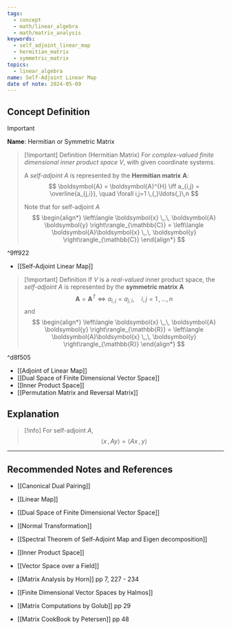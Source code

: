 ```yaml
---
tags:
  - concept
  - math/linear_algebra
  - math/matrix_analysis
keywords:
  - self_adjoint_linear_map
  - hermitian_matrix
  - symmetric_matrix
topics:
  - linear_algebra
name: Self-Adjoint Linear Map
date of note: 2024-05-09
---
```


## Concept Definition

>[!important]
>**Name**:  Hermitian or Symmetric Matrix

>[!important] Definition (Hermitian Matrix)
>For *complex-valued* *finite dimensional inner product space* $V$, with given coordinate systems.
>
>A *self-adjoint* $A$  is represented by the **Hermitian matrix** $\boldsymbol{A}$:
>$$
> \boldsymbol{A} = \boldsymbol{A}^{H} \iff   a_{i,j} = \overline{a_{j,i}}, \quad \forall i,j=1 \,{,}\ldots{,}\,n
>$$
>
>Note that for self-adjoint $A$
>$$
>\begin{align*}
>\left\langle \boldsymbol{x} \,,\,  \boldsymbol{A} \boldsymbol{y}   \right\rangle_{\mathbb{C}} = \left\langle  \boldsymbol{A}\boldsymbol{x} \,,\, \boldsymbol{y}     \right\rangle_{\mathbb{C}}
>\end{align*}
>$$

^9ff922

- [[Self-Adjoint Linear Map]]

>[!important] Definition
>If $V$ is a *real-valued* inner product space, the *self-adjoint* $A$ is represented by the **symmetric matrix**  $\boldsymbol{A}$ 
>$$
>\boldsymbol{A} = \boldsymbol{A}^{T} \iff  a_{i,j} = a_{j,i}, \quad i,j=1 \,{,}\ldots{,}\, n
>$$
>and
>$$
>\begin{align*}
>\left\langle \boldsymbol{x} \,,\,  \boldsymbol{A} \boldsymbol{y}   \right\rangle_{\mathbb{R}} = \left\langle  \boldsymbol{A}\boldsymbol{x} \,,\, \boldsymbol{y}     \right\rangle_{\mathbb{R}}
>\end{align*}
>$$

^d8f505

- [[Adjoint of Linear Map]]
- [[Dual Space of Finite Dimensional Vector Space]]
- [[Inner Product Space]]
- [[Permutation Matrix and Reversal Matrix]]


## Explanation

>[!info]
>For self-adjoint $A$,
>$$
>\left\langle  x\,,\,Ay    \right\rangle = \left\langle Ax \,,\,y    \right\rangle
>$$





-----------
##  Recommended Notes and References

- [[Canonical Dual Pairing]]
- [[Linear Map]]

- [[Dual Space of Finite Dimensional Vector Space]]

- [[Normal Transformation]]
- [[Spectral Theorem of Self-Adjoint Map and Eigen decomposition]]

- [[Inner Product Space]]
- [[Vector Space over a Field]]

- [[Matrix Analysis by Horn]] pp 7, 227 - 234
- [[Finite Dimensional Vector Spaces by Halmos]]
- [[Matrix Computations by Golub]] pp 29
- [[Matrix CookBook by Petersen]] pp 48